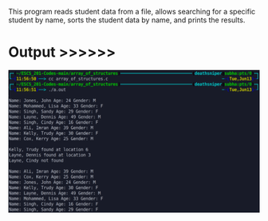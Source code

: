 This program reads student data from a file, allows searching for a specific student by name, sorts the student data by name, and prints the results.

# Output >>>>>>

![](output_image.png)
